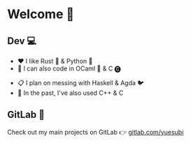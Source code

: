 # Welcome 👋

## Dev 💻
- ♥️ I like Rust 🦀 & Python 🐍
- 🌸 I can also code in OCaml 🐫 & C 🅒
<!--- 🌱 I'm learning -->
- 📋 I plan on messing with Haskell & Agda 🐦
- 🍂 In the past, I've also used C++ & C

## GitLab 🦊
Check out my main projects on GitLab 👉 [gitlab.com/yuesubi](https://gitlab.com/yuesubi)
